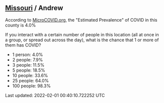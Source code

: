 
## [Missouri](/united-states/missouri) / Andrew

According to [MicroCOVID.org](http://microcovid.org),
the "Estimated Prevalence" of COVID in this county is 4.0%

If you interact with a certain number of people in this location
(all at once in a group, or spread out across the day), what is the chance that
1 or more of them has COVID?

- 1 person: 4.0%
- 2 people: 7.9%
- 3 people: 11.5%
- 5 people: 18.5%
- 10 people: 33.6%
- 25 people: 64.0%
- 100 people: 98.3%

Last updated: 2022-02-01 00:40:10.722252 UTC
